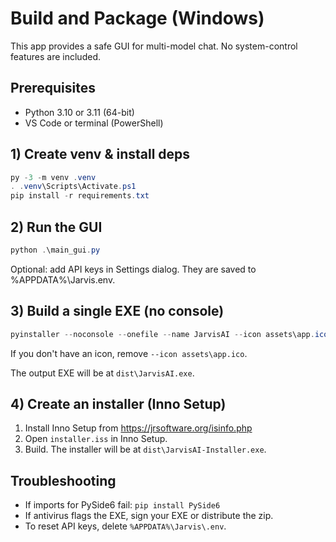 # Build and Package (Windows)

This app provides a safe GUI for multi-model chat. No system-control features are included.

## Prerequisites
- Python 3.10 or 3.11 (64-bit)
- VS Code or terminal (PowerShell)

## 1) Create venv & install deps
```powershell
py -3 -m venv .venv
. .venv\Scripts\Activate.ps1
pip install -r requirements.txt
```

## 2) Run the GUI
```powershell
python .\main_gui.py
```

Optional: add API keys in Settings dialog. They are saved to %APPDATA%\Jarvis\.env.

## 3) Build a single EXE (no console)
```powershell
pyinstaller --noconsole --onefile --name JarvisAI --icon assets\app.ico main_gui.py
```
If you don't have an icon, remove `--icon assets\app.ico`.

The output EXE will be at `dist\JarvisAI.exe`.

## 4) Create an installer (Inno Setup)
1. Install Inno Setup from https://jrsoftware.org/isinfo.php
2. Open `installer.iss` in Inno Setup.
3. Build. The installer will be at `dist\JarvisAI-Installer.exe`.

## Troubleshooting
- If imports for PySide6 fail: `pip install PySide6`
- If antivirus flags the EXE, sign your EXE or distribute the zip.
- To reset API keys, delete `%APPDATA%\Jarvis\.env`.

